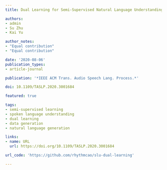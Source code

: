 ```yaml
---
title: Dual Learning for Semi-Supervised Natural Language Understanding

authors:
- admin
- Su Zhu
- Kai Yu

author_notes:
- "Equal contribution"
- "Equal contribution"

date: '2020-08-06'
publication_types:
- article-journal

publication: '*IEEE ACM Trans. Audio Speech Lang. Process.*'

doi: 10.1109/TASLP.2020.3001684

featured: true

tags:
- semi-supervised learning
- spoken language understanding
- dual learning
- data generation
- natural language generation

links:
- name: URL
  url: https://doi.org/10.1109/TASLP.2020.3001684

url_code: 'https://github.com/rhythmcao/slu-dual-learning'

---
```

